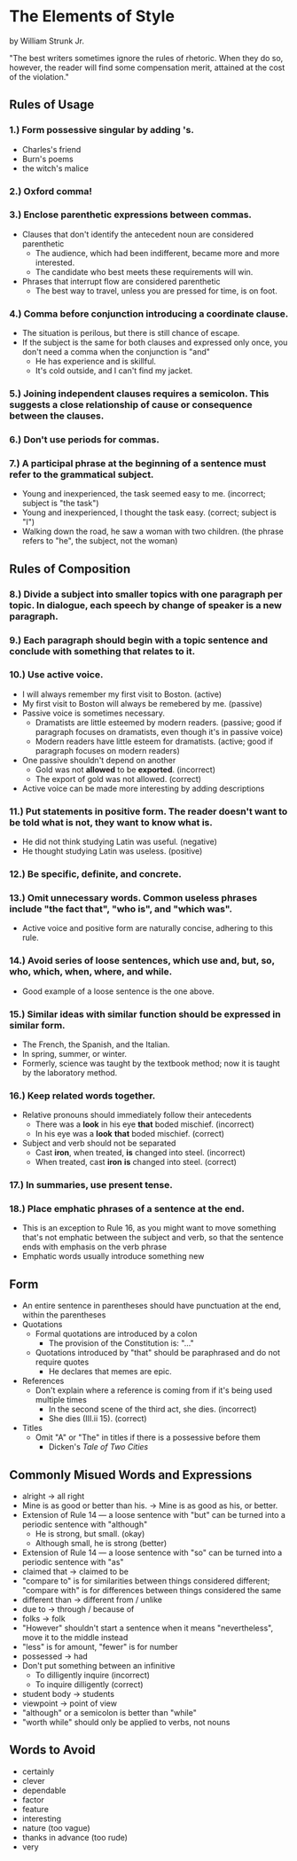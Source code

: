 # The Elements of Style
by William Strunk Jr.

"The best writers sometimes ignore the rules of rhetoric. When they do so, however, the reader will find some compensation merit, attained at the cost of the violation."

## Rules of Usage

### 1.) Form possessive singular by adding 's.
- Charles's friend
- Burn's poems
- the witch's malice

### 2.) Oxford comma!

### 3.) Enclose parenthetic expressions between commas.
- Clauses that don't identify the antecedent noun are considered parenthetic
    - The audience, which had been indifferent, became more and more interested.
    - The candidate who best meets these requirements will win.
- Phrases that interrupt flow are considered parenthetic
    - The best way to travel, unless you are pressed for time, is on foot.

### 4.) Comma before conjunction introducing a coordinate clause.
- The situation is perilous, but there is still chance of escape.
- If the subject is the same for both clauses and expressed only once, you don't need a comma when the conjunction is "and"
    - He has experience and is skillful.
    - It's cold outside, and I can't find my jacket.

### 5.) Joining independent clauses requires a semicolon. This suggests a close relationship of cause or consequence between the clauses.

### 6.) Don't use periods for commas.

### 7.) A participal phrase at the beginning of a sentence must refer to the grammatical subject.
- Young and inexperienced, the task seemed easy to me. (incorrect; subject is "the task")
- Young and inexperienced, I thought the task easy. (correct; subject is "I")
- Walking down the road, he saw a woman with two children. (the phrase refers to "he", the subject, not the woman)

## Rules of Composition

### 8.) Divide a subject into smaller topics with one paragraph per topic. In dialogue, each speech by change of speaker is a new paragraph.

### 9.) Each paragraph should begin with a topic sentence and conclude with something that relates to it.

### 10.) Use active voice.
- I will always remember my first visit to Boston. (active)
- My first visit to Boston will always be remebered by me. (passive)
- Passive voice is sometimes necessary.
    - Dramatists are little esteemed by modern readers. (passive; good if paragraph focuses on dramatists, even though it's in passive voice)
    - Modern readers have little esteem for dramatists. (active; good if paragraph focuses on modern readers)
- One passive shouldn't depend on another
    - Gold was not **allowed** to be **exported**. (incorrect)
    - The export of gold was not allowed. (correct)
- Active voice can be made more interesting by adding descriptions

### 11.) Put statements in positive form. The reader doesn't want to be told what is not, they want to know what is.
- He did not think studying Latin was useful. (negative)
- He thought studying Latin was useless. (positive)

### 12.) Be specific, definite, and concrete.

### 13.) Omit unnecessary words. Common useless phrases include "the fact that", "who is", and "which was".
- Active voice and positive form are naturally concise, adhering to this rule.

### 14.) Avoid series of loose sentences, which use and, but, so, who, which, when, where, and while.
- Good example of a loose sentence is the one above.

### 15.) Similar ideas with similar function should be expressed in similar form.
- The French, the Spanish, and the Italian.
- In spring, summer, or winter.
- Formerly, science was taught by the textbook method; now it is taught by the laboratory method.

### 16.) Keep related words together.
- Relative pronouns should immediately follow their antecedents
    - There was a **look** in his eye **that** boded mischief. (incorrect)
    - In his eye was a **look** **that** boded mischief. (correct)
- Subject and verb should not be separated
    - Cast **iron**, when treated, **is** changed into steel. (incorrect)
    - When treated, cast **iron** **is** changed into steel. (correct)

### 17.) In summaries, use present tense.

### 18.) Place emphatic phrases of a sentence at the end.
- This is an exception to Rule 16, as you might want to move something that's not emphatic between the subject and verb, so that the sentence ends with emphasis on the verb phrase
- Emphatic words usually introduce something new

## Form
- An entire sentence in parentheses should have punctuation at the end, within the parentheses
- Quotations
    - Formal quotations are introduced by a colon
        - The provision of the Constitution is: "..."
    - Quotations introduced by "that" should be paraphrased and do not require quotes
        - He declares that memes are epic.
- References
    - Don't explain where a reference is coming from if it's being used multiple times
        - In the second scene of the third act, she dies. (incorrect)
        - She dies (III.ii 15). (correct)
- Titles
    - Omit "A" or "The" in titles if there is a possessive before them
        - Dicken's *Tale of Two Cities*

## Commonly Misued Words and Expressions
- alright -> all right
- Mine is as good or better than his. -> Mine is as good as his, or better.
- Extension of Rule 14 — a loose sentence with "but" can be turned into a periodic sentence with "although"
    - He is strong, but small. (okay)
    - Although small, he is strong (better)
- Extension of Rule 14 — a loose sentence with "so" can be turned into a periodic sentence with "as"
- claimed that -> claimed to be
- "compare to" is for similarities between things considered different; "compare with" is for differences between things considered the same
- different than -> different from / unlike
- due to -> through / because of
- folks -> folk
- "However" shouldn't start a sentence when it means "nevertheless", move it to the middle instead
- "less" is for amount, "fewer" is for number
- possessed -> had
- Don't put something between an infinitive
    - To dilligently inquire (incorrect)
    - To inquire dilligently (correct)
- student body -> students
- viewpoint -> point of view
- "although" or a semicolon is better than "while"
- "worth while" should only be applied to verbs, not nouns

## Words to Avoid
- certainly
- clever
- dependable
- factor
- feature
- interesting
- nature (too vague)
- thanks in advance (too rude)
- very
